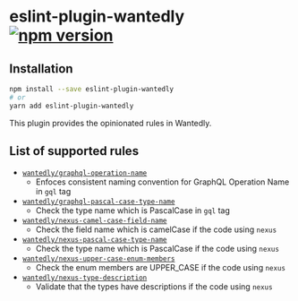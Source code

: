 # eslint-plugin-wantedly [![npm version](https://badge.fury.io/js/eslint-plugin-wantedly.svg)](https://badge.fury.io/js/eslint-plugin-wantedly)

## Installation

```sh
npm install --save eslint-plugin-wantedly
# or
yarn add eslint-plugin-wantedly
```

This plugin provides the opinionated rules in Wantedly.

## List of supported rules

- [`wantedly/graphql-operation-name`](./docs/rules/graphql-operation-name.md)
  - Enfoces consistent naming convention for GraphQL Operation Name in `gql` tag
- [`wantedly/graphql-pascal-case-type-name`](./docs/rules/graphql-pascal-case-type-name.md)
  - Check the type name which is PascalCase in `gql` tag
- [`wantedly/nexus-camel-case-field-name`](./docs/rules/nexus-camel-case-field-name.md)
  - Check the field name which is camelCase if the code using `nexus`
- [`wantedly/nexus-pascal-case-type-name`](./docs/rules/nexus-pascal-case-type-name.md)
  - Check the type name which is PascalCase if the code using `nexus`
- [`wantedly/nexus-upper-case-enum-members`](./docs/rules/nexus-upper-case-enum-members.md)
  - Check the enum members are UPPER_CASE if the code using `nexus`
- [`wantedly/nexus-type-description`](./docs/rules/nexus-type-description.md)
  - Validate that the types have descriptions if the code using `nexus`

